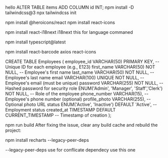 hello
ALTER TABLE items ADD COLUMN id INT;
npm install -D tailwindcss@3
npx tailwindcss init




npm install @heroicons/react
npm install react-icons 


npm install react-i18next i18next   this for language commaned 


npm install typescript@latest


npm install react-barcode axios react-icons
 
CREATE TABLE Employees (
    employee_id VARCHAR(50) PRIMARY KEY, -- Unique ID for each employee (e.g., E123)
    first_name VARCHAR(50) NOT NULL,     -- Employee's first name
    last_name VARCHAR(50) NOT NULL,      -- Employee's last name
    email VARCHAR(100) UNIQUE NOT NULL,  -- Employee's email (must be unique)
    password VARCHAR(255) NOT NULL,      -- Hashed password for security
    role ENUM('Admin', 'Manager', 'Staff','Clerk') NOT NULL, -- Role of the employee
    phone_number VARCHAR(15),            -- Employee's phone number (optional)
    profile_photo VARCHAR(255),          -- Optional photo URL
    status ENUM('Active', 'Inactive') DEFAULT 'Active', -- Employment status
    created_at TIMESTAMP DEFAULT CURRENT_TIMESTAMP -- Timestamp of creation
);

npm run build
 After fixing the issue, clear any build cache and rebuild the project:


 npm install recharts --legacy-peer-deps

--legacy-peer-deps use for conflicate dependecy use this one 









